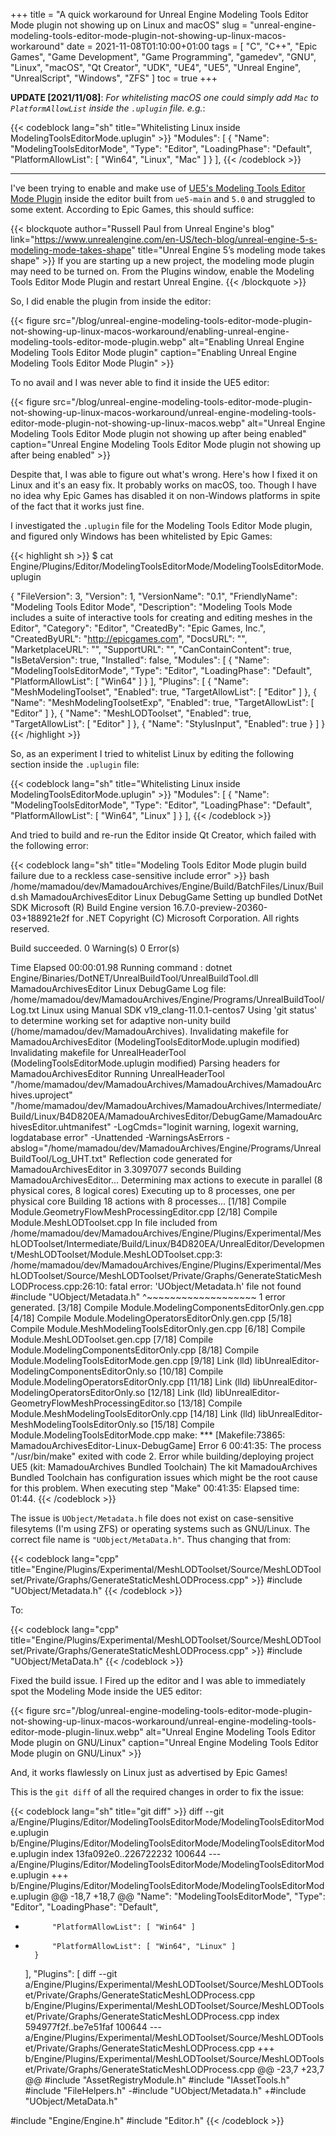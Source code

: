 +++
title = "A quick workaround for Unreal Engine Modeling Tools Editor Mode plugin not showing up on Linux and macOS"
slug = "unreal-engine-modeling-tools-editor-mode-plugin-not-showing-up-linux-macos-workaround"
date = 2021-11-08T01:10:00+01:00
tags = [ "C", "C++", "Epic Games", "Game Development", "Game Programming", "gamedev", "GNU", "Linux", "macOS", "Qt Creator", "UDK", "UE4", "UE5", "Unreal Engine", "UnrealScript", "Windows", "ZFS" ]
toc = true
+++

**UPDATE [2021/11/08]**: _For whitelisting macOS one could simply add <code>Mac</code> to <code>PlatformAllowList</code> inside the <code>.uplugin</code> file. e.g._:

{{< codeblock lang="sh" title="Whitelisting Linux inside ModelingToolsEditorMode.uplugin" >}}
	"Modules": [
		{
			"Name": "ModelingToolsEditorMode",
			"Type": "Editor",
			"LoadingPhase": "Default",
			"PlatformAllowList": [ "Win64", "Linux", "Mac" ]
		}
	],
{{< /codeblock >}}

<hr />

I've been trying to enable and make use of [UE5's Modeling Tools Editor Mode Plugin](https://www.unrealengine.com/en-US/tech-blog/unreal-engine-5-s-modeling-mode-takes-shape) inside the editor built from <code>ue5-main</code> and <code>5.0</code> and struggled to some extent. According to Epic Games, this should suffice:

{{< blockquote author="Russell Paul from Unreal Engine's blog" link="https://www.unrealengine.com/en-US/tech-blog/unreal-engine-5-s-modeling-mode-takes-shape" title="Unreal Engine 5’s modeling mode takes shape" >}}
If you are starting up a new project, the modeling mode plugin may need to be turned on. From the Plugins window, enable the Modeling Tools Editor Mode Plugin and restart Unreal Engine.
{{< /blockquote >}}

So, I did enable the plugin from inside the editor:

{{< figure src="/blog/unreal-engine-modeling-tools-editor-mode-plugin-not-showing-up-linux-macos-workaround/enabling-unreal-engine-modeling-tools-editor-mode-plugin.webp" alt="Enabling Unreal Engine Modeling Tools Editor Mode plugin" caption="Enabling Unreal Engine Modeling Tools Editor Mode Plugin" >}}

To no avail and I was never able to find it inside the UE5 editor:

{{< figure src="/blog/unreal-engine-modeling-tools-editor-mode-plugin-not-showing-up-linux-macos-workaround/unreal-engine-modeling-tools-editor-mode-plugin-not-showing-up-linux-macos.webp" alt="Unreal Engine Modeling Tools Editor Mode plugin not showing up after being enabled" caption="Unreal Engine Modeling Tools Editor Mode plugin not showing up after being enabled" >}}

Despite that, I was able to figure out what's wrong. Here's how I fixed it on Linux and it's an easy fix. It probably works on macOS, too. Though I have no idea why Epic Games has disabled it on non-Windows platforms in spite of the fact that it works just fine.

<!--more-->

I investigated the <code>.uplugin</code> file for the Modeling Tools Editor Mode plugin, and figured only Windows has been whitelisted by Epic Games:

{{< highlight sh >}}
$ cat Engine/Plugins/Editor/ModelingToolsEditorMode/ModelingToolsEditorMode.uplugin

{
	"FileVersion": 3,
	"Version": 1,
	"VersionName": "0.1",
	"FriendlyName": "Modeling Tools Editor Mode",
	"Description": "Modeling Tools Mode includes a suite of interactive tools for creating and editing meshes in the Editor",
	"Category": "Editor",
	"CreatedBy": "Epic Games, Inc.",
	"CreatedByURL": "http://epicgames.com",
	"DocsURL": "",
	"MarketplaceURL": "",
	"SupportURL": "",
	"CanContainContent": true,
	"IsBetaVersion": true,
	"Installed": false,
	"Modules": [
		{
			"Name": "ModelingToolsEditorMode",
			"Type": "Editor",
			"LoadingPhase": "Default",
			"PlatformAllowList": [ "Win64" ]
		}
	],
	"Plugins": [
		{
			"Name": "MeshModelingToolset",
			"Enabled": true,
			"TargetAllowList": [ "Editor" ]
		},
		{
			"Name": "MeshModelingToolsetExp",
			"Enabled": true,
			"TargetAllowList": [ "Editor" ]
		},
		{
			"Name": "MeshLODToolset",
			"Enabled": true,
			"TargetAllowList": [ "Editor" ]
		},
		{
			"Name": "StylusInput",
			"Enabled": true
		}
	]
}
{{< /highlight >}}

So, as an experiment I tried to whitelist Linux by editing the following section inside the <code>.uplugin</code> file:

{{< codeblock lang="sh" title="Whitelisting Linux inside ModelingToolsEditorMode.uplugin" >}}
	"Modules": [
		{
			"Name": "ModelingToolsEditorMode",
			"Type": "Editor",
			"LoadingPhase": "Default",
			"PlatformAllowList": [ "Win64", "Linux" ]
		}
	],
{{< /codeblock >}}

And tried to build and re-run the Editor inside Qt Creator, which failed with the following error:

{{< codeblock lang="sh" title="Modeling Tools Editor Mode plugin build failure due to a reckless case-sensitive include error" >}}
bash /home/mamadou/dev/MamadouArchives/Engine/Build/BatchFiles/Linux/Build.sh MamadouArchivesEditor Linux DebugGame 
Setting up bundled DotNet SDK
Microsoft (R) Build Engine version 16.7.0-preview-20360-03+188921e2f for .NET
Copyright (C) Microsoft Corporation. All rights reserved.


Build succeeded.
    0 Warning(s)
    0 Error(s)

Time Elapsed 00:00:01.98
Running command : dotnet Engine/Binaries/DotNET/UnrealBuildTool/UnrealBuildTool.dll MamadouArchivesEditor Linux DebugGame
Log file: /home/mamadou/dev/MamadouArchives/Engine/Programs/UnrealBuildTool/Log.txt
Linux using Manual SDK v19_clang-11.0.1-centos7
Using 'git status' to determine working set for adaptive non-unity build (/home/mamadou/dev/MamadouArchives).
Invalidating makefile for MamadouArchivesEditor (ModelingToolsEditorMode.uplugin modified)
Invalidating makefile for UnrealHeaderTool (ModelingToolsEditorMode.uplugin modified)
Parsing headers for MamadouArchivesEditor
  Running UnrealHeaderTool "/home/mamadou/dev/MamadouArchives/MamadouArchives/MamadouArchives.uproject" "/home/mamadou/dev/MamadouArchives/MamadouArchives/Intermediate/Build/Linux/B4D820EA/MamadouArchivesEditor/DebugGame/MamadouArchivesEditor.uhtmanifest" -LogCmds="loginit warning, logexit warning, logdatabase error" -Unattended -WarningsAsErrors -abslog="/home/mamadou/dev/MamadouArchives/Engine/Programs/UnrealBuildTool/Log_UHT.txt"
Reflection code generated for MamadouArchivesEditor in 3.3097077 seconds
Building MamadouArchivesEditor...
Determining max actions to execute in parallel (8 physical cores, 8 logical cores)
  Executing up to 8 processes, one per physical core
Building 18 actions with 8 processes...
[1/18] Compile Module.GeometryFlowMeshProcessingEditor.cpp
[2/18] Compile Module.MeshLODToolset.cpp
In file included from /home/mamadou/dev/MamadouArchives/Engine/Plugins/Experimental/MeshLODToolset/Intermediate/Build/Linux/B4D820EA/UnrealEditor/Development/MeshLODToolset/Module.MeshLODToolset.cpp:3:
/home/mamadou/dev/MamadouArchives/Engine/Plugins/Experimental/MeshLODToolset/Source/MeshLODToolset/Private/Graphs/GenerateStaticMeshLODProcess.cpp:26:10: fatal error: 'UObject/Metadata.h' file not found
#include "UObject/Metadata.h"
         ^~~~~~~~~~~~~~~~~~~~
1 error generated.
[3/18] Compile Module.ModelingComponentsEditorOnly.gen.cpp
[4/18] Compile Module.ModelingOperatorsEditorOnly.gen.cpp
[5/18] Compile Module.MeshModelingToolsEditorOnly.gen.cpp
[6/18] Compile Module.MeshLODToolset.gen.cpp
[7/18] Compile Module.ModelingComponentsEditorOnly.cpp
[8/18] Compile Module.ModelingToolsEditorMode.gen.cpp
[9/18] Link (lld) libUnrealEditor-ModelingComponentsEditorOnly.so
[10/18] Compile Module.ModelingOperatorsEditorOnly.cpp
[11/18] Link (lld) libUnrealEditor-ModelingOperatorsEditorOnly.so
[12/18] Link (lld) libUnrealEditor-GeometryFlowMeshProcessingEditor.so
[13/18] Compile Module.MeshModelingToolsEditorOnly.cpp
[14/18] Link (lld) libUnrealEditor-MeshModelingToolsEditorOnly.so
[15/18] Compile Module.ModelingToolsEditorMode.cpp
make: *** [Makefile:73865: MamadouArchivesEditor-Linux-DebugGame] Error 6
00:41:35: The process "/usr/bin/make" exited with code 2.
Error while building/deploying project UE5 (kit: MamadouArchives Bundled Toolchain)
The kit MamadouArchives Bundled Toolchain has configuration issues which might be the root cause for this problem.
When executing step "Make"
00:41:35: Elapsed time: 01:44.
{{< /codeblock >}}

The issue is <code>UObject/Metadata.h</code> file does not exist on case-sensitive filesytems (I'm using ZFS) or operating systems such as GNU/Linux. The correct file name is <code>"UObject/MetaData.h"</code>. Thus changing that from:

{{< codeblock lang="cpp" title="Engine/Plugins/Experimental/MeshLODToolset/Source/MeshLODToolset/Private/Graphs/GenerateStaticMeshLODProcess.cpp" >}}
#include "UObject/Metadata.h"
{{< /codeblock >}}

To:

{{< codeblock lang="cpp" title="Engine/Plugins/Experimental/MeshLODToolset/Source/MeshLODToolset/Private/Graphs/GenerateStaticMeshLODProcess.cpp" >}}
#include "UObject/MetaData.h"
{{< /codeblock >}}

Fixed the build issue. I Fired up the editor and I was able to immediately spot the Modeling Mode inside the UE5 editor:

{{< figure src="/blog/unreal-engine-modeling-tools-editor-mode-plugin-not-showing-up-linux-macos-workaround/unreal-engine-modeling-tools-editor-mode-plugin-linux.webp" alt="Unreal Engine Modeling Tools Editor Mode plugin on GNU/Linux" caption="Unreal Engine Modeling Tools Editor Mode plugin on GNU/Linux" >}}

And, it works flawlessly on Linux just as advertised by Epic Games!

This is the <code>git diff</code> of all the required changes in order to fix the issue:

{{< codeblock lang="sh" title="git diff" >}}
diff --git a/Engine/Plugins/Editor/ModelingToolsEditorMode/ModelingToolsEditorMode.uplugin b/Engine/Plugins/Editor/ModelingToolsEditorMode/ModelingToolsEditorMode.uplugin
index 13fa092e0..226722232 100644
--- a/Engine/Plugins/Editor/ModelingToolsEditorMode/ModelingToolsEditorMode.uplugin
+++ b/Engine/Plugins/Editor/ModelingToolsEditorMode/ModelingToolsEditorMode.uplugin
@@ -18,7 +18,7 @@
 			"Name": "ModelingToolsEditorMode",
 			"Type": "Editor",
 			"LoadingPhase": "Default",
-			"PlatformAllowList": [ "Win64" ]
+			"PlatformAllowList": [ "Win64", "Linux" ]
 		}
 	],
 	"Plugins": [
diff --git a/Engine/Plugins/Experimental/MeshLODToolset/Source/MeshLODToolset/Private/Graphs/GenerateStaticMeshLODProcess.cpp b/Engine/Plugins/Experimental/MeshLODToolset/Source/MeshLODToolset/Private/Graphs/GenerateStaticMeshLODProcess.cpp
index 594977f2f..be7e51faf 100644
--- a/Engine/Plugins/Experimental/MeshLODToolset/Source/MeshLODToolset/Private/Graphs/GenerateStaticMeshLODProcess.cpp
+++ b/Engine/Plugins/Experimental/MeshLODToolset/Source/MeshLODToolset/Private/Graphs/GenerateStaticMeshLODProcess.cpp
@@ -23,7 +23,7 @@
 #include "AssetRegistryModule.h"
 #include "IAssetTools.h"
 #include "FileHelpers.h"
-#include "UObject/Metadata.h"
+#include "UObject/MetaData.h"
 
 #include "Engine/Engine.h"
 #include "Editor.h"
{{< /codeblock >}}
